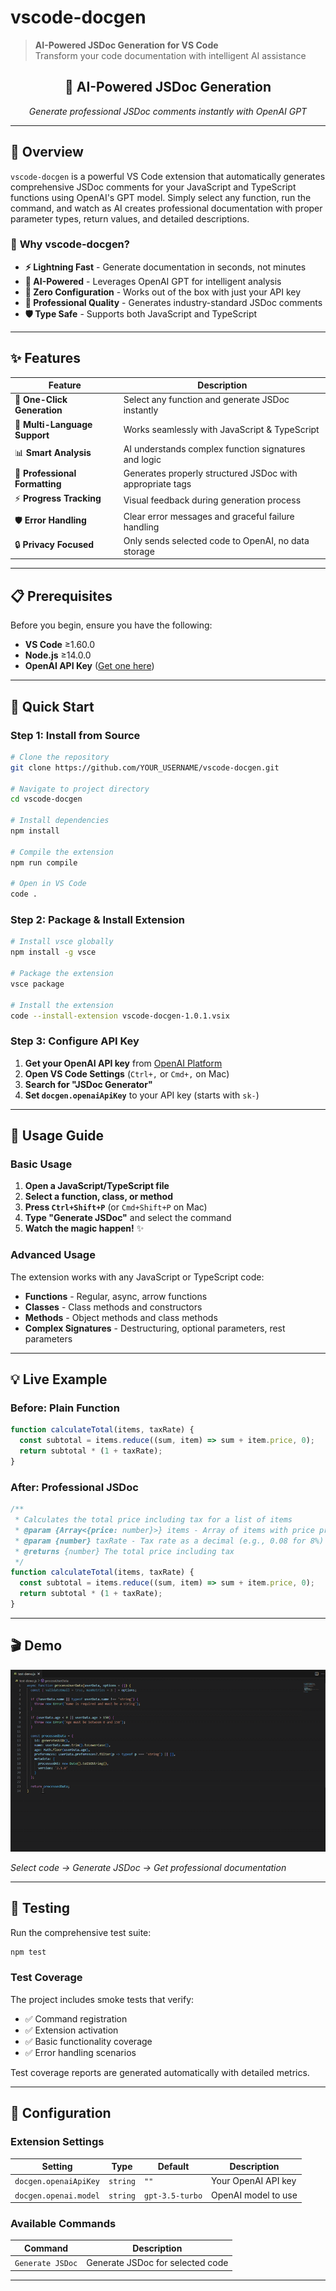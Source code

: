 # vscode-docgen


> **AI-Powered JSDoc Generation for VS Code**  
> Transform your code documentation with intelligent AI assistance

<div align="center">
  <h2>🚀 AI-Powered JSDoc Generation</h2>
  <p><em>Generate professional JSDoc comments instantly with OpenAI GPT</em></p>
</div>

---

## 📖 Overview

`vscode-docgen` is a powerful VS Code extension that automatically generates comprehensive JSDoc comments for your JavaScript and TypeScript functions using OpenAI's GPT model. Simply select any function, run the command, and watch as AI creates professional documentation with proper parameter types, return values, and detailed descriptions.

### 🎯 **Why vscode-docgen?**

- **⚡ Lightning Fast** - Generate documentation in seconds, not minutes
- **🤖 AI-Powered** - Leverages OpenAI GPT for intelligent analysis
- **🎯 Zero Configuration** - Works out of the box with just your API key
- **📝 Professional Quality** - Generates industry-standard JSDoc comments
- **🛡️ Type Safe** - Supports both JavaScript and TypeScript

---

## ✨ Features

| Feature | Description |
|---------|-------------|
| 🎯 **One-Click Generation** | Select any function and generate JSDoc instantly |
| 🔧 **Multi-Language Support** | Works seamlessly with JavaScript & TypeScript |
| 📊 **Smart Analysis** | AI understands complex function signatures and logic |
| 🎨 **Professional Formatting** | Generates properly structured JSDoc with appropriate tags |
| ⚡ **Progress Tracking** | Visual feedback during generation process |
| 🛡️ **Error Handling** | Clear error messages and graceful failure handling |
| 🔒 **Privacy Focused** | Only sends selected code to OpenAI, no data storage |

---

## 📋 Prerequisites

Before you begin, ensure you have the following:

- **VS Code** ≥1.60.0
- **Node.js** ≥14.0.0  
- **OpenAI API Key** ([Get one here](https://platform.openai.com/api-keys))

---

## 🚀 Quick Start

### **Step 1: Install from Source**

```bash
# Clone the repository
git clone https://github.com/YOUR_USERNAME/vscode-docgen.git

# Navigate to project directory
cd vscode-docgen

# Install dependencies
npm install

# Compile the extension
npm run compile

# Open in VS Code
code .
```

### **Step 2: Package & Install Extension**

```bash
# Install vsce globally
npm install -g vsce

# Package the extension
vsce package

# Install the extension
code --install-extension vscode-docgen-1.0.1.vsix
```

### **Step 3: Configure API Key**

1. **Get your OpenAI API key** from [OpenAI Platform](https://platform.openai.com/api-keys)
2. **Open VS Code Settings** (`Ctrl+,` or `Cmd+,` on Mac)
3. **Search for "JSDoc Generator"**
4. **Set `docgen.openaiApiKey`** to your API key (starts with `sk-`)

---

## 📖 Usage Guide

### **Basic Usage**

1. **Open a JavaScript/TypeScript file**
2. **Select a function, class, or method**
3. **Press `Ctrl+Shift+P`** (or `Cmd+Shift+P` on Mac)
4. **Type "Generate JSDoc"** and select the command
5. **Watch the magic happen!** ✨

### **Advanced Usage**

The extension works with any JavaScript or TypeScript code:

- **Functions** - Regular, async, arrow functions
- **Classes** - Class methods and constructors  
- **Methods** - Object methods and class methods
- **Complex Signatures** - Destructuring, optional parameters, rest parameters

---

## 💡 Live Example

### **Before: Plain Function**
```javascript
function calculateTotal(items, taxRate) {
  const subtotal = items.reduce((sum, item) => sum + item.price, 0);
  return subtotal * (1 + taxRate);
}
```

### **After: Professional JSDoc**
```javascript
/**
 * Calculates the total price including tax for a list of items
 * @param {Array<{price: number}>} items - Array of items with price property
 * @param {number} taxRate - Tax rate as a decimal (e.g., 0.08 for 8%)
 * @returns {number} The total price including tax
 */
function calculateTotal(items, taxRate) {
  const subtotal = items.reduce((sum, item) => sum + item.price, 0);
  return subtotal * (1 + taxRate);
}
```

---

## 🎬 Demo

![VS Code Extension Demo](demo.gif)

*Select code → Generate JSDoc → Get professional documentation*

---

## 🧪 Testing

Run the comprehensive test suite:

```bash
npm test
```

### **Test Coverage**

The project includes smoke tests that verify:
- ✅ Command registration
- ✅ Extension activation  
- ✅ Basic functionality coverage
- ✅ Error handling scenarios

Test coverage reports are generated automatically with detailed metrics.

---

## 🔧 Configuration

### **Extension Settings**

| Setting | Type | Default | Description |
|---------|------|---------|-------------|
| `docgen.openaiApiKey` | `string` | `""` | Your OpenAI API key |
| `docgen.openai.model` | `string` | `gpt-3.5-turbo` | OpenAI model to use |

### **Available Commands**

| Command | Description |
|---------|-------------|
| `Generate JSDoc` | Generate JSDoc for selected code |

---